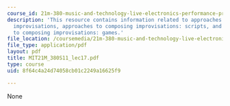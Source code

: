 ```yaml
---
course_id: 21m-380-music-and-technology-live-electronics-performance-practices-spring-2011
description: 'This resource contains information related to approaches to composing
  improvisations, approaches to composing improvisations: scripts, and approaches
  to composing improvisations: games.'
file_location: /coursemedia/21m-380-music-and-technology-live-electronics-performance-practices-spring-2011/8f64c4a24d74058cb01c2249a16625f9_MIT21M_380S11_lec17.pdf
file_type: application/pdf
layout: pdf
title: MIT21M_380S11_lec17.pdf
type: course
uid: 8f64c4a24d74058cb01c2249a16625f9

---
```

None